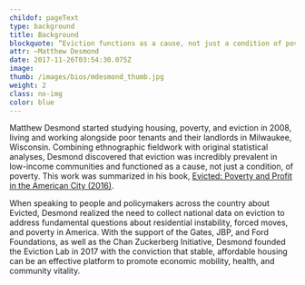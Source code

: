 ```yaml
---
childof: pageText
type: background
title: Background
blockquote: “Eviction functions as a cause, not just a condition of poverty." 
attr: —Matthew Desmond
date: 2017-11-26T03:54:30.075Z
image: 
thumb: /images/bios/mdesmond_thumb.jpg
weight: 2
class: no-img
color: blue
---
```

Matthew Desmond started studying housing, poverty, and eviction in 2008, living and working alongside poor tenants and their landlords in Milwaukee, Wisconsin. Combining ethnographic fieldwork with original statistical analyses, Desmond discovered that eviction was incredibly prevalent in low-income communities and functioned as a cause, not just a condition, of poverty. This work was summarized in his book, <a class="ital" href="https://www.penguinrandomhouse.com/books/247816/evicted-by-matthew-desmond/9780553447453/" target="_blank">Evicted: Poverty and Profit in the American City (2016)</a>.

When speaking to people and policymakers across the country about <span class="ital">Evicted</span>, Desmond realized the need to collect national data on eviction to address fundamental questions about residential instability, forced moves, and poverty in America. With the support of the Gates, JBP, and Ford Foundations, as well as the Chan Zuckerberg Initiative, Desmond founded the Eviction Lab in 2017 with the conviction that stable, affordable housing can be an effective platform to promote economic mobility, health, and community vitality.



